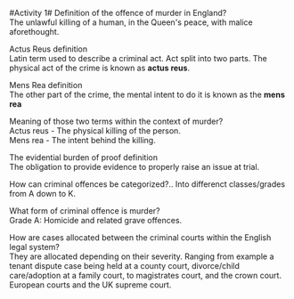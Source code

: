 #Activity 1#
Definition of the offence of murder in England?  
The unlawful killing of a human, in the Queen's peace,
with malice aforethought.

Actus Reus definition  
Latin term used to describe a criminal act. Act split into two parts. The physical act of the crime is
known as **actus reus**.

Mens Rea definition  
The other part of the crime, the mental intent to do it is known as the **mens rea**

Meaning of those two terms within the context of murder?  
Actus reus - The physical killing of the person.  
Mens rea - The intent behind the killing.

The evidential burden of proof definition  
The obligation to provide evidence to properly raise an issue at trial.

How can criminal offences be categorized?..
Into differenct classes/grades from A down to K.

What form of criminal offence is murder?  
Grade A: Homicide and related grave offences.

How are cases allocated between the criminal courts within the English legal system?  
They are allocated depending on their severity. Ranging from example a tenant dispute case being held
at a county court, divorce/child care/adoption at a family court, to magistrates court, and the crown court.
European courts and the UK supreme court.

